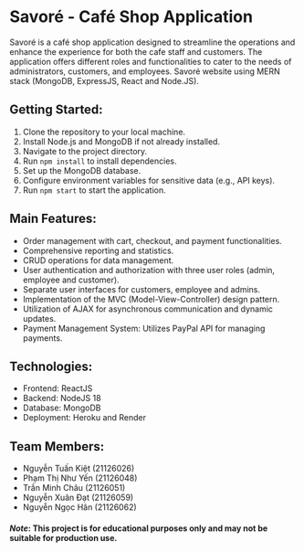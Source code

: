 # Savoré - Café Shop Application
Savoré is a café shop application designed to streamline the operations and enhance the experience for both the cafe staff and customers. The application offers different roles and functionalities to cater to the needs of administrators, customers, and employees. Savoré  website using MERN stack (MongoDB, ExpressJS, React and Node.JS).

## Getting Started:

1. Clone the repository to your local machine.
2. Install Node.js and MongoDB if not already installed.
3. Navigate to the project directory.
4. Run ```npm install``` to install dependencies.
5. Set up the MongoDB database.
6. Configure environment variables for sensitive data (e.g., API keys).
7. Run ```npm start``` to start the application.

## Main Features:

- Order management with cart, checkout, and payment functionalities.
- Comprehensive reporting and statistics.
- CRUD operations for data management.
- User authentication and authorization with three user roles (admin, employee and customer).
- Separate user interfaces for customers, employee and admins.
- Implementation of the MVC (Model-View-Controller) design pattern.
- Utilization of AJAX for asynchronous communication and dynamic updates.
- Payment Management System: Utilizes PayPal API for managing payments.

## Technologies:

- Frontend: ReactJS
- Backend: NodeJS 18
- Database: MongoDB
- Deployment: Heroku and Render

## Team Members:

- Nguyễn Tuấn Kiệt (21126026)
- Phạm Thị Như Yến (21126048)
- Trần Minh Châu (21126051)
- Nguyễn Xuân Đạt (21126059)
- Nguyễn Ngọc Hân (21126062)


#### *Note*: This project is for educational purposes only and may not be suitable for production use.
